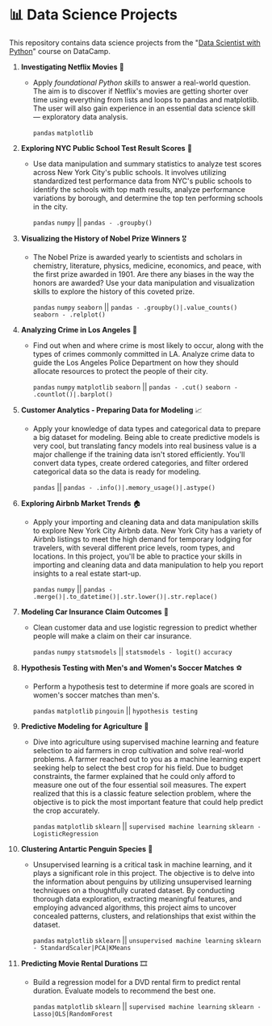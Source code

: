 # 📊 Data Science Projects

This repository contains data science projects from the "[Data Scientist with Python](https://app.datacamp.com/learn/career-tracks/data-scientist-in-python)" course on DataCamp.

1. **Investigating Netflix Movies** 🍿
   - Apply *foundational Python skills* to answer a real-world question. The aim is to discover if Netflix's movies are getting shorter over time using everything from lists and loops to pandas and matplotlib. The user will also gain experience in an essential data science skill — exploratory data analysis.

     `pandas` `matplotlib`

2. **Exploring NYC Public School Test Result Scores** 📝
   - Use data manipulation and summary statistics to analyze test scores across New York City's public schools. It involves utilizing standardized test performance data from NYC's public schools to identify the schools with top math results, analyze performance variations by borough, and determine the top ten performing schools in the city.
  
     `pandas` `numpy` || `pandas - .groupby()`

3. **Visualizing the History of Nobel Prize Winners** 🎖️
   - The Nobel Prize is awarded yearly to scientists and scholars in chemistry, literature, physics, medicine, economics, and peace, with the first prize awarded in 1901. Are there any biases in the way the honors are awarded? Use your data manipulation and visualization skills to explore the history of this coveted prize.
  
      `pandas` `numpy` `seaborn` || `pandas - .groupby()|.value_counts()` `seaborn - .relplot()`

4. **Analyzing Crime in Los Angeles** 👮
   - Find out when and where crime is most likely to occur, along with the types of crimes commonly committed in LA. Analyze crime data to guide the Los Angeles Police Department on how they should allocate resources to protect the people of their city.
  
      `pandas` `numpy` `matplotlib` `seaborn` || `pandas - .cut()` `seaborn - .countlot()|.barplot()`

5. **Customer Analytics - Preparing Data for Modeling** 📈
   - Apply your knowledge of data types and categorical data to prepare a big dataset for modeling. Being able to create predictive models is very cool, but translating fancy models into real business value is a major challenge if the training data isn't stored efficiently. You'll convert data types, create ordered categories, and filter ordered categorical data so the data is ready for modeling.
  
      `pandas` || `pandas - .info()|.memory_usage()|.astype()`

6. **Exploring Airbnb Market Trends** 🏠
   - Apply your importing and cleaning data and data manipulation skills to explore New York City Airbnb data. New York City has a variety of Airbnb listings to meet the high demand for temporary lodging for travelers, with several different price levels, room types, and locations. In this project, you'll be able to practice your skills in importing and cleaning data and data manipulation to help you report insights to a real estate start-up.
  
      `pandas` `numpy` || `pandas - .merge()|.to_datetime()|.str.lower()|.str.replace()`

7. **Modeling Car Insurance Claim Outcomes** 🚗
   - Clean customer data and use logistic regression to predict whether people will make a claim on their car insurance.
  
      `pandas` `numpy` `statsmodels` || `statsmodels - logit()` `accuracy`

8. **Hypothesis Testing with Men's and Women's Soccer Matches** ⚽
   - Perform a hypothesis test to determine if more goals are scored in women's soccer matches than men's.
  
      `pandas` `matplotlib` `pingouin` || `hypothesis testing`

9. **Predictive Modeling for Agriculture** 🍏
   - Dive into agriculture using supervised machine learning and feature selection to aid farmers in crop cultivation and solve real-world problems. A farmer reached out to you as a machine learning expert seeking help to select the best crop for his field. Due to budget constraints, the farmer explained that he could only afford to measure one out of the four essential soil measures. The expert realized that this is a classic feature selection problem, where the objective is to pick the most important feature that could help predict the crop accurately.
  
      `pandas` `matplotlib` `sklearn` || `supervised machine learning` `sklearn - LogisticRegression`

10. **Clustering Antartic Penguin Species** 🐧
    - Unsupervised learning is a critical task in machine learning, and it plays a significant role in this project. The objective is to delve into the information about penguins by utilizing unsupervised learning techniques on a thoughtfully curated dataset. By conducting thorough data exploration, extracting meaningful features, and employing advanced algorithms, this project aims to uncover concealed patterns, clusters, and relationships that exist within the dataset.
  
      `pandas` `matplotlib` `sklearn` || `unsupervised machine learning` `sklearn - StandardScaler|PCA|KMeans`

11. **Predicting Movie Rental Durations** 🎞
    - Build a regression model for a DVD rental firm to predict rental duration. Evaluate models to recommend the best one.
  
      `pandas` `matplotlib` `sklearn` || `supervised machine learning` `sklearn - Lasso|OLS|RandomForest`
   
   
